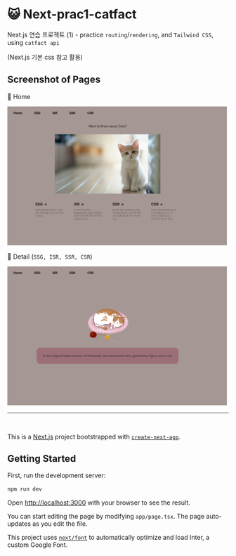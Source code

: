 # 😺 Next-prac1-catfact

Next.js 연습 프로젝트 (1) - practice `routing`/`rendering`, and `Tailwind CSS`, using `catfact api`

(Next.js 기본 css 참고 활용)

## Screenshot of Pages

🔮 Home

<img src="public\nextJs_prac01_catfact_screenshot1.png" width=500/>

<br/>

🔮 Detail (`SSG, ISR, SSR, CSR`)

<img src="public\nextJs_prac01_catfact_screenshot2.png" width=500/>

---

<br>

This is a [Next.js](https://nextjs.org/) project bootstrapped with [`create-next-app`](https://github.com/vercel/next.js/tree/canary/packages/create-next-app).

## Getting Started

First, run the development server:

```bash
npm run dev
```

Open [http://localhost:3000](http://localhost:3000) with your browser to see the result.

You can start editing the page by modifying `app/page.tsx`. The page auto-updates as you edit the file.

This project uses [`next/font`](https://nextjs.org/docs/basic-features/font-optimization) to automatically optimize and load Inter, a custom Google Font.
